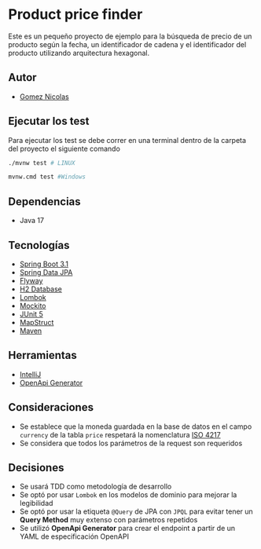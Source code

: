 # Product price finder

Este es un pequeño proyecto de ejemplo para la búsqueda de precio de un producto según la fecha, un
identificador de cadena y el identificador del producto utilizando arquitectura hexagonal.



## Autor

- [Gomez Nicolas](https://github.com/ngomez097)



## Ejecutar los test

Para ejecutar los test se debe correr en una terminal dentro
de la carpeta del proyecto el siguiente comando

```bash
./mvnw test # LINUX

mvnw.cmd test #Windows
```



## Dependencias

- Java 17



## Tecnologías

- [Spring Boot 3.1](https://spring.io/projects/spring-boot)
- [Spring Data JPA](https://spring.io/projects/spring-data-jpa)
- [Flyway](https://flywaydb.org/)
- [H2 Database](https://www.h2database.com/html/main.html)
- [Lombok](https://projectlombok.org/)
- [Mockito](https://site.mockito.org/)
- [JUnit 5](https://junit.org/junit5/)
- [MapStruct](https://mapstruct.org/)
- [Maven](https://maven.apache.org/)

## Herramientas

- [IntelliJ](https://www.jetbrains.com/es-es/idea/)
- [OpenApi Generator](https://openapi-generator.tech/)



## Consideraciones

- Se establece que la moneda guardada en la base de datos en el campo `currency`
  de la tabla `price` respetará la nomenclatura [ISO 4217](https://es.wikipedia.org/wiki/ISO_4217)
- Se considera que todos los parámetros de la request son requeridos



## Decisiones

- Se usará TDD como metodología de desarrollo
- Se optó por usar `Lombok` en los modelos de dominio para mejorar la legibilidad
- Se optó por usar la etiqueta `@Query` de JPA con `JPQL` para evitar tener un **Query Method** muy extenso
  con parámetros repetidos
- Se utilizó **OpenApi Generator** para crear el endpoint a partir de un YAML de especificación OpenAPI
